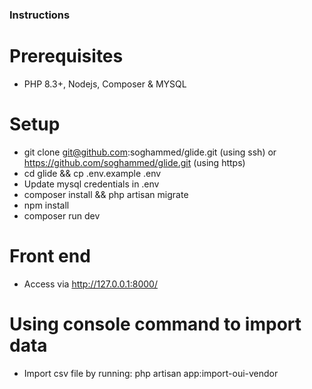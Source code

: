 ### Instructions

# Prerequisites
- PHP 8.3+, Nodejs, Composer & MYSQL

# Setup
- git clone git@github.com:soghammed/glide.git (using ssh) or https://github.com/soghammed/glide.git (using https)
- cd glide && cp .env.example .env 
- Update mysql credentials in .env 
- composer install && php artisan migrate
- npm install
- composer run dev

# Front end
- Access via http://127.0.0.1:8000/

# Using console command to import data
- Import csv file by running: php artisan app:import-oui-vendor
